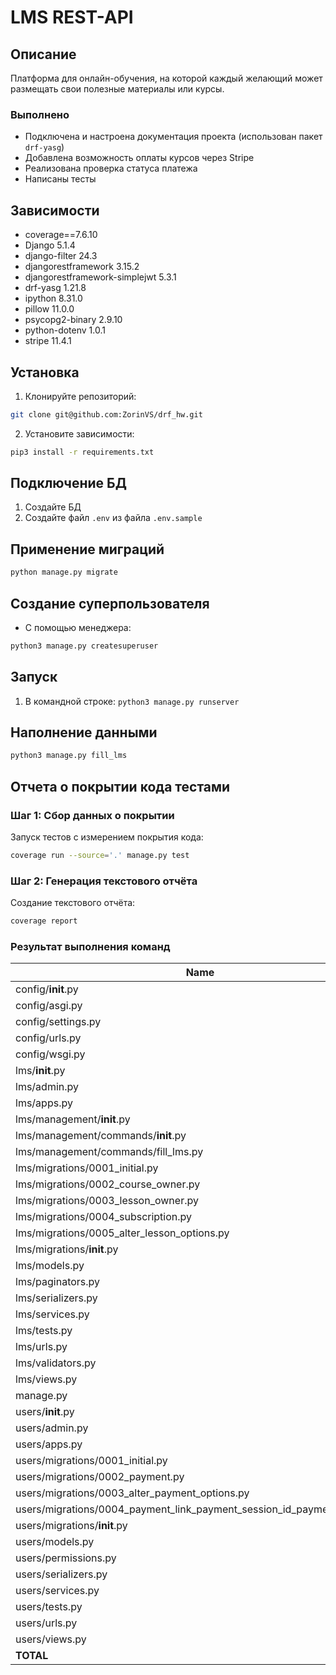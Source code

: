 # LMS REST-API

## Описание

Платформа для онлайн-обучения, на которой каждый желающий может размещать свои полезные материалы или курсы.

### Выполнено

- Подключена и настроена документация проекта (использован пакет `drf-yasg`)
- Добавлена возможность оплаты курсов через Stripe
- Реализована проверка статуса платежа
- Написаны тесты

## Зависимости

- coverage==7.6.10
- Django 5.1.4
- django-filter 24.3
- djangorestframework 3.15.2
- djangorestframework-simplejwt 5.3.1
- drf-yasg 1.21.8
- ipython 8.31.0
- pillow 11.0.0
- psycopg2-binary 2.9.10
- python-dotenv 1.0.1
- stripe 11.4.1

## Установка

1. Клонируйте репозиторий:
```bash
git clone git@github.com:ZorinVS/drf_hw.git
```
2. Установите зависимости:
```bash
pip3 install -r requirements.txt
```

## Подключение БД
1. Создайте БД
2. Создайте файл `.env` из файла `.env.sample`

## Применение миграций
```bash
python manage.py migrate
```

## Создание суперпользователя
- С помощью менеджера:
```bash
python3 manage.py createsuperuser
```

## Запуск
1. В командной строке: `python3 manage.py runserver`

## Наполнение данными
```bash
python3 manage.py fill_lms
```
## Отчета о покрытии кода тестами

### Шаг 1: Сбор данных о покрытии
Запуск тестов с измерением покрытия кода:
```bash
coverage run --source='.' manage.py test
```

### Шаг 2: Генерация текстового отчёта
Создание текстового отчёта:
```bash
coverage report
```

### Результат выполнения команд
| Name                                                                      | Stmts | Miss | Cover |
|---------------------------------------------------------------------------|-------|------|-------|
| config/__init__.py                                                        |     0 |    0 |  100% |
| config/asgi.py                                                            |     4 |    4 |    0% |
| config/settings.py                                                        |    31 |    0 |  100% |
| config/urls.py                                                            |    11 |    0 |  100% |
| config/wsgi.py                                                            |     4 |    4 |    0% |
| lms/__init__.py                                                           |     0 |    0 |  100% |
| lms/admin.py                                                              |    14 |    0 |  100% |
| lms/apps.py                                                               |     4 |    0 |  100% |
| lms/management/__init__.py                                                |     0 |    0 |  100% |
| lms/management/commands/__init__.py                                       |     0 |    0 |  100% |
| lms/management/commands/fill_lms.py                                       |    17 |   17 |    0% |
| lms/migrations/0001_initial.py                                            |     5 |    0 |  100% |
| lms/migrations/0002_course_owner.py                                       |     6 |    0 |  100% |
| lms/migrations/0003_lesson_owner.py                                       |     6 |    0 |  100% |
| lms/migrations/0004_subscription.py                                       |     6 |    0 |  100% |
| lms/migrations/0005_alter_lesson_options.py                               |     4 |    0 |  100% |
| lms/migrations/__init__.py                                                |     0 |    0 |  100% |
| lms/models.py                                                             |    34 |    3 |   91% |
| lms/paginators.py                                                         |     5 |    0 |  100% |
| lms/serializers.py                                                        |    27 |    0 |  100% |
| lms/services.py                                                           |    10 |    2 |   80% |
| lms/tests.py                                                              |   159 |    0 |  100% |
| lms/urls.py                                                               |     8 |    0 |  100% |
| lms/validators.py                                                         |    11 |    0 |  100% |
| lms/views.py                                                              |    71 |    9 |   87% |
| manage.py                                                                 |    11 |    2 |   82% |
| users/__init__.py                                                         |     0 |    0 |  100% |
| users/admin.py                                                            |    11 |    0 |  100% |
| users/apps.py                                                             |     4 |    0 |  100% |
| users/migrations/0001_initial.py                                          |     6 |    0 |  100% |
| users/migrations/0002_payment.py                                          |     6 |    0 |  100% |
| users/migrations/0003_alter_payment_options.py                            |     4 |    0 |  100% |
| users/migrations/0004_payment_link_payment_session_id_payment_status.py   |     4 |    0 |  100% |
| users/migrations/__init__.py                                              |     0 |    0 |  100% |
| users/models.py                                                           |    56 |   16 |   71% |
| users/permissions.py                                                      |    19 |    2 |   89% |
| users/serializers.py                                                      |    26 |    5 |   81% |
| users/services.py                                                         |    40 |    5 |   88% |
| users/tests.py                                                            |    53 |    0 |  100% |
| users/urls.py                                                             |     7 |    0 |  100% |
| users/views.py                                                            |    74 |   12 |   84% |
| **TOTAL**                                                                 |   758 |   81 |   89% |

